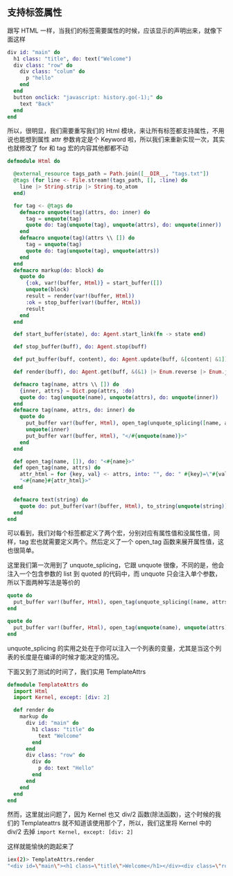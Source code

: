 ## 支持标签属性

跟写 HTML 一样，当我们的标签需要属性的时候，应该显示的声明出来，就像下面这样

```elixir
div id: "main" do
  h1 class: "title", do: text("Welcome")
  div class: "row" do
    div class: "colum" do
      p "hello"
    end
  end
  button onclick: "javascript: history.go(-1);" do
    text "Back"
  end
end
```

所以，很明显，我们需要重写我们的 Html 模块，来让所有标签都支持属性，不用说也能想到属性 attr 参数肯定是个 Keyword 啦，所以我们来重新实现一次，其实也就修改了 for 和 tag 宏的内容其他都都不动

```elixir
defmodule Html do

  @external_resource tags_path = Path.join([__DIR__, "tags.txt"])
  @tags (for line <- File.stream!(tags_path, [], :line) do
    line |> String.strip |> String.to_atom
  end)

  for tag <- @tags do
    defmacro unquote(tag)(attrs, do: inner) do
      tag = unquote(tag)
      quote do: tag(unquote(tag), unquote(attrs), do: unquote(inner))
    end
    defmacro unquote(tag)(attrs \\ []) do
      tag = unquote(tag)
      quote do: tag(unquote(tag), unquote(attrs))
    end
  end
  defmacro markup(do: block) do
    quote do
      {:ok, var!(buffer, Html)} = start_buffer([])
      unquote(block)
      result = render(var!(buffer, Html))
      :ok = stop_buffer(var!(buffer, Html))
      result
    end
  end

  def start_buffer(state), do: Agent.start_link(fn -> state end)

  def stop_buffer(buff), do: Agent.stop(buff)

  def put_buffer(buff, content), do: Agent.update(buff, &[content| &1])

  def render(buff), do: Agent.get(buff, &(&1) |> Enum.reverse |> Enum.join(""))

  defmacro tag(name, attrs \\ []) do
    {inner, attrs} = Dict.pop(attrs, :do)
    quote do: tag(unquote(name), unquote(attrs), do: unquote(inner))
  end
  defmacro tag(name, attrs, do: inner) do
    quote do
      put_buffer var!(buffer, Html), open_tag(unquote_splicing([name, attrs]))
      unquote(inner)
      put_buffer var!(buffer, Html), "</#{unquote(name)}>"
    end
  end

  def open_tag(name, []), do: "<#{name}>"
  def open_tag(name, attrs) do
    attr_html = for {key, val} <- attrs, into: "", do: " #{key}=\"#{val}\""
    "<#{name}#{attr_html}>"
  end

  defmacro text(string) do
    quote do: put_buffer(var!(buffer, Html), to_string(unquote(string)))
  end
end
```

可以看到，我们对每个标签都定义了两个宏，分别对应有属性值和没属性值，同样，tag 宏也就需要定义两个。然后定义了一个 open_tag 函数来展开属性值，这也很简单。


这里我们第一次用到了 unquote_splicing，它跟 unquote 很像，不同的是，他会注入一个包含参数的 list 到 quoted 的代码中，而 unquote 只会注入单个参数，所以下面两种写法是等价的

```elixir
quote do
  put_buffer var!(buffer, Html), open_tag(unquote_splicing([name, attrs]))
end

quote do
  put_buffer var!(buffer, Html), open_tag(unquote(name), unquote(attrs))
end
```

unquote_splicing 的实用之处在于你可以注入一个列表的变量，尤其是当这个列表的长度是在编译的时候才能决定的情况。

下面又到了测试的时间了，我们实用 TemplateAttrs

```elixir
defmodule TemplateAttrs do
  import Html
  import Kernel, except: [div: 2]

  def render do
    markup do
      div id: "main" do
        h1 class: "title" do
          text "Welcome"
        end
      end
      div class: "row" do
        div do
          p do: text "Hello"
        end
      end
    end
  end
end
```

然而，这里就出问题了，因为 Kernel 也又 div/2 函数(除法函数)，这个时候的我们的 Templateattrs 就不知道该使用那个了，所以，我们这里将 Kernel 中的 div/2 去掉 `import Kernel, except: [div: 2]`

这样就能愉快的跑起来了

```bash
iex(2)> TemplateAttrs.render
"<div id=\"main\"><h1 class=\"title\">Welcome</h1></div><div class=\"row\"><div><p>Hello</p></div></div>"
```
